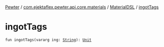 [Pewter](../../index.md) / [com.ejektaflex.pewter.api.core.materials](../index.md) / [MaterialDSL](index.md) / [ingotTags](./ingot-tags.md)

# ingotTags

`fun ingotTags(vararg ing: `[`String`](https://kotlinlang.org/api/latest/jvm/stdlib/kotlin/-string/index.html)`): `[`Unit`](https://kotlinlang.org/api/latest/jvm/stdlib/kotlin/-unit/index.html)